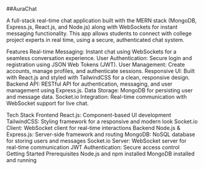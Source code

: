 ##AuraChat

A full-stack real-time chat application built with the MERN stack (MongoDB, Express.js, React.js, and Node.js) along with WebSockets for instant messaging functionality. This app allows students to connect with college project experts in real time, using a secure, authenticated chat system.

Features
Real-time Messaging: Instant chat using WebSockets for a seamless conversation experience.
User Authentication: Secure login and registration using JSON Web Tokens (JWT).
User Management: Create accounts, manage profiles, and authenticate sessions.
Responsive UI: Built with React.js and styled with TailwindCSS for a clean, responsive design.
Backend API: RESTful API for authentication, messaging, and user management using Express.js.
Data Storage: MongoDB for persisting user and message data.
Socket.io Integration: Real-time communication with WebSocket support for live chat.

Tech Stack
Frontend
React.js: Component-based UI development
TailwindCSS: Styling framework for a responsive and modern look
Socket.io Client: WebSocket client for real-time interactions
Backend
Node.js & Express.js: Server-side framework and routing
MongoDB: NoSQL database for storing users and messages
Socket.io Server: WebSocket server for real-time communication
JWT Authentication: Secure access control
Getting Started
Prerequisites
Node.js and npm installed
MongoDB installed and running

